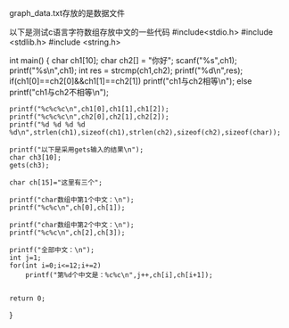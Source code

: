 graph_data.txt存放的是数据文件

以下是测试c语言字符数组存放中文的一些代码
#include<stdio.h>
#include <stdlib.h>
#include <string.h>


int main()
{
    char ch1[10];
    char ch2[] = "你好";
    scanf("%s",ch1);
    printf("%s\n",ch1);
    int res = strcmp(ch1,ch2);
    printf("%d\n",res);
if(ch1[0]==ch2[0]&&ch1[1]==ch2[1])
		printf("ch1与ch2相等\n"); 
	else printf("ch1与ch2不相等\n");

    printf("%c%c%c\n",ch1[0],ch1[1],ch1[2]);
    printf("%c%c%c\n",ch2[0],ch2[1],ch2[2]);
    printf("%d %d %d %d %d\n",strlen(ch1),sizeof(ch1),strlen(ch2),sizeof(ch2),sizeof(char));
    
    printf("以下是采用gets输入的结果\n");
    char ch3[10];
    gets(ch3);

    char ch[15]="这里有三个"; 
	
	printf("char数组中第1个中文：\n");
	printf("%c%c\n",ch[0],ch[1]);
	
	printf("char数组中第2个中文：\n");
	printf("%c%c\n",ch[2],ch[3]);
	
	printf("全部中文：\n");
	int j=1;
	for(int i=0;i<=12;i+=2)
		printf("第%d个中文是：%c%c\n",j++,ch[i],ch[i+1]);


    return 0;
}
